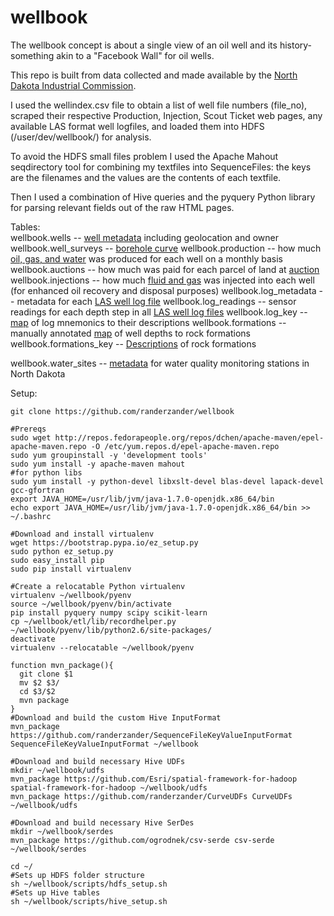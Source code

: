 wellbook
========
The wellbook concept is about a single view of an oil well and its history- something akin to a "Facebook Wall" for oil wells.

This repo is built from data collected and made available by the [North Dakota Industrial Commission](https://www.dmr.nd.gov/oilgas).

I used the wellindex.csv file to obtain a list of well file numbers (file_no), scraped their respective Production, Injection, Scout Ticket web pages, any available LAS format well logfiles, and loaded them into HDFS (/user/dev/wellbook/) for analysis.

To avoid the HDFS small files problem I used the Apache Mahout seqdirectory tool for combining my textfiles into SequenceFiles: the keys are the filenames and the values are the contents of each textfile.

Then I used a combination of Hive queries and the pyquery Python library for parsing relevant fields out of the raw HTML pages.

Tables:  
wellbook.wells -- [well metadata](https://www.dmr.nd.gov/oilgas/feeservices/flatfiles/flatfiles.asp) including geolocation and owner  
wellbook.well_surveys -- [borehole curve](https://www.dmr.nd.gov/oilgas/feeservices/getsurveydata.asp?ID=8895135722786) 
wellbook.production -- how much [oil, gas, and water](https://www.dmr.nd.gov/oilgas/feeservices/getwellprod.asp?filenumber=22786) was produced for each well on a monthly basis  
wellbook.auctions -- how much was paid for each parcel of land at [auction](http://www.land.nd.gov/minerals/mineralapps/auctions/auctionhistorysale.aspx) 
wellbook.injections -- how much [fluid and gas](https://www.dmr.nd.gov/oilgas/feeservices/getwellinj.asp?filenumber=5600) was injected into each well (for enhanced oil recovery and disposal purposes) 
wellbook.log_metadata -- metadata for each [LAS well log file](http://pubs.usgs.gov/of/2007/1142/) 
wellbook.log_readings -- sensor readings for each depth step in all [LAS well log files](http://pubs.usgs.gov/of/2007/1142/) 
wellbook.log_key -- [map](https://www.dmr.nd.gov/oilgas/feeservices/flatfiles/flatfiles.asp) of log mnemonics to their descriptions
wellbook.formations -- manually annotated [map](https://www.dmr.nd.gov/oilgas/feeservices/flatfiles/flatfiles.asp) of well depths to rock formations
wellbook.formations_key -- [Descriptions](https://www.dmr.nd.gov/oilgas/feeservices/flatfiles/flatfiles.asp) of rock formations

wellbook.water_sites -- [metadata](http://waterservices.usgs.gov/nwis/site/?stateCd=nd) for water quality monitoring stations in North Dakota  

Setup:
```
git clone https://github.com/randerzander/wellbook

#Prereqs
sudo wget http://repos.fedorapeople.org/repos/dchen/apache-maven/epel-apache-maven.repo -O /etc/yum.repos.d/epel-apache-maven.repo
sudo yum groupinstall -y 'development tools'
sudo yum install -y apache-maven mahout
#for python libs
sudo yum install -y python-devel libxslt-devel blas-devel lapack-devel gcc-gfortran
export JAVA_HOME=/usr/lib/jvm/java-1.7.0-openjdk.x86_64/bin
echo export JAVA_HOME=/usr/lib/jvm/java-1.7.0-openjdk.x86_64/bin >> ~/.bashrc

#Download and install virtualenv
wget https://bootstrap.pypa.io/ez_setup.py
sudo python ez_setup.py
sudo easy_install pip
sudo pip install virtualenv

#Create a relocatable Python virtualenv
virtualenv ~/wellbook/pyenv
source ~/wellbook/pyenv/bin/activate
pip install pyquery numpy scipy scikit-learn
cp ~/wellbook/etl/lib/recordhelper.py ~/wellbook/pyenv/lib/python2.6/site-packages/
deactivate
virtualenv --relocatable ~/wellbook/pyenv

function mvn_package(){
  git clone $1
  mv $2 $3/
  cd $3/$2
  mvn package
}
#Download and build the custom Hive InputFormat
mvn_package https://github.com/randerzander/SequenceFileKeyValueInputFormat SequenceFileKeyValueInputFormat ~/wellbook

#Download and build necessary Hive UDFs
mkdir ~/wellbook/udfs
mvn_package https://github.com/Esri/spatial-framework-for-hadoop spatial-framework-for-hadoop ~/wellbook/udfs
mvn_package https://github.com/randerzander/CurveUDFs CurveUDFs ~/wellbook/udfs

#Download and build necessary Hive SerDes
mkdir ~/wellbook/serdes
mvn_package https://github.com/ogrodnek/csv-serde csv-serde ~/wellbook/serdes

cd ~/
#Sets up HDFS folder structure
sh ~/wellbook/scripts/hdfs_setup.sh
#Sets up Hive tables
sh ~/wellbook/scripts/hive_setup.sh
```
